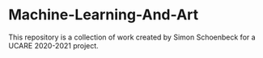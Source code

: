 # Machine-Learning-And-Art
This repository is a collection of work created by Simon Schoenbeck for a UCARE 2020-2021 project.
